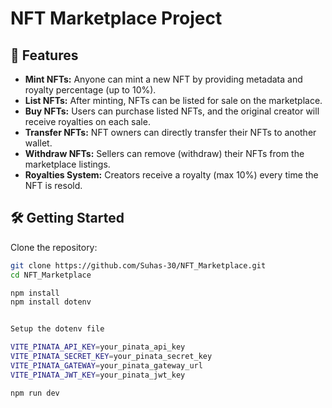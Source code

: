 # NFT Marketplace Project

  

## 🚀 Features
- **Mint NFTs:** Anyone can mint a new NFT by providing metadata and royalty percentage (up to 10%).
- **List NFTs:** After minting, NFTs can be listed for sale on the marketplace.
- **Buy NFTs:** Users can purchase listed NFTs, and the original creator will receive royalties on each sale.
- **Transfer NFTs:** NFT owners can directly transfer their NFTs to another wallet.
- **Withdraw NFTs:** Sellers can remove (withdraw) their NFTs from the marketplace listings.
- **Royalties System:** Creators receive a royalty (max 10%) every time the NFT is resold.

## 🛠️ Getting Started

Clone the repository:
```bash
git clone https://github.com/Suhas-30/NFT_Marketplace.git
cd NFT_Marketplace

npm install
npm install dotenv


Setup the dotenv file 

VITE_PINATA_API_KEY=your_pinata_api_key
VITE_PINATA_SECRET_KEY=your_pinata_secret_key
VITE_PINATA_GATEWAY=your_pinata_gateway_url
VITE_PINATA_JWT_KEY=your_pinata_jwt_key

npm run dev
